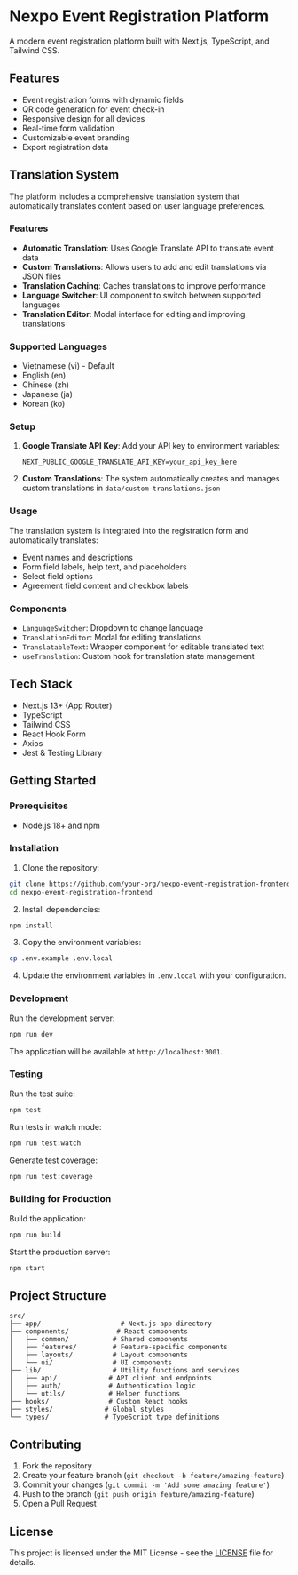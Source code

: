 # Nexpo Event Registration Platform

A modern event registration platform built with Next.js, TypeScript, and Tailwind CSS.

## Features

- Event registration forms with dynamic fields
- QR code generation for event check-in
- Responsive design for all devices
- Real-time form validation
- Customizable event branding
- Export registration data

## Translation System

The platform includes a comprehensive translation system that automatically translates content based on user language preferences.

### Features

- **Automatic Translation**: Uses Google Translate API to translate event data
- **Custom Translations**: Allows users to add and edit translations via JSON files
- **Translation Caching**: Caches translations to improve performance
- **Language Switcher**: UI component to switch between supported languages
- **Translation Editor**: Modal interface for editing and improving translations

### Supported Languages

- Vietnamese (vi) - Default
- English (en)
- Chinese (zh)
- Japanese (ja)
- Korean (ko)

### Setup

1. **Google Translate API Key**: Add your API key to environment variables:
   ```env
   NEXT_PUBLIC_GOOGLE_TRANSLATE_API_KEY=your_api_key_here
   ```

2. **Custom Translations**: The system automatically creates and manages custom translations in `data/custom-translations.json`

### Usage

The translation system is integrated into the registration form and automatically translates:
- Event names and descriptions
- Form field labels, help text, and placeholders
- Select field options
- Agreement field content and checkbox labels

### Components

- `LanguageSwitcher`: Dropdown to change language
- `TranslationEditor`: Modal for editing translations
- `TranslatableText`: Wrapper component for editable translated text
- `useTranslation`: Custom hook for translation state management

## Tech Stack

- Next.js 13+ (App Router)
- TypeScript
- Tailwind CSS
- React Hook Form
- Axios
- Jest & Testing Library

## Getting Started

### Prerequisites

- Node.js 18+ and npm

### Installation

1. Clone the repository:
```bash
git clone https://github.com/your-org/nexpo-event-registration-frontend.git
cd nexpo-event-registration-frontend
```

2. Install dependencies:
```bash
npm install
```

3. Copy the environment variables:
```bash
cp .env.example .env.local
```

4. Update the environment variables in `.env.local` with your configuration.

### Development

Run the development server:
```bash
npm run dev
```

The application will be available at `http://localhost:3001`.

### Testing

Run the test suite:
```bash
npm test
```

Run tests in watch mode:
```bash
npm run test:watch
```

Generate test coverage:
```bash
npm run test:coverage
```

### Building for Production

Build the application:
```bash
npm run build
```

Start the production server:
```bash
npm start
```

## Project Structure

```
src/
├── app/                    # Next.js app directory
├── components/            # React components
│   ├── common/           # Shared components
│   ├── features/         # Feature-specific components
│   ├── layouts/          # Layout components
│   └── ui/               # UI components
├── lib/                  # Utility functions and services
│   ├── api/             # API client and endpoints
│   ├── auth/            # Authentication logic
│   └── utils/           # Helper functions
├── hooks/               # Custom React hooks
├── styles/             # Global styles
└── types/              # TypeScript type definitions
```

## Contributing

1. Fork the repository
2. Create your feature branch (`git checkout -b feature/amazing-feature`)
3. Commit your changes (`git commit -m 'Add some amazing feature'`)
4. Push to the branch (`git push origin feature/amazing-feature`)
5. Open a Pull Request

## License

This project is licensed under the MIT License - see the [LICENSE](LICENSE) file for details.
